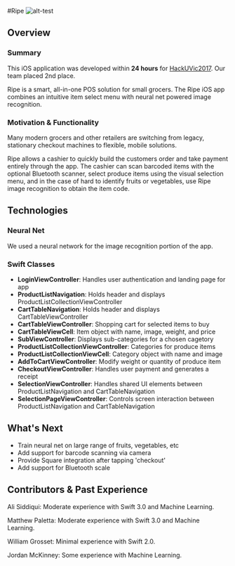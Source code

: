 #Ripe
![alt-test](https://github.com/williamgrosset/Ripe/tree/master/Designs/login.jpg "Ripe")
## Overview

### Summary
This iOS application was developed within **24 hours** for [HackUVic2017](http://17w.hackuvic.com/). Our team placed 2nd place.

Ripe is a smart, all-in-one POS solution for small grocers. The Ripe iOS app combines an intuitive item select menu with neural net powered image recognition.

### Motivation & Functionality
Many modern grocers and other retailers are switching from legacy, stationary checkout machines to flexible, mobile solutions.

Ripe allows a cashier to quickly build the customers order and take payment entirely through the app. The cashier can scan barcoded items with the optional Bluetooth scanner, select produce items using the visual selection menu, and in the case of hard to identify fruits or vegetables, use Ripe image recognition to obtain the item code.

## Technologies

### Neural Net
We used a neural network for the image recognition portion of the app. 

### Swift Classes
* **LoginViewController**: Handles user authentication and landing page for app
* **ProductListNavigation**: Holds header and displays ProductListCollectionViewController
* **CartTableNavigation**: Holds header and displays CartTableViewController
* **CartTableViewController**: Shopping cart for selected items to buy
* **CartTableViewCell**: Item object with name, image, weight, and price
* **SubViewController**: Displays sub-categories for a chosen cagetory
* **ProductListCollectionViewController**: Categories for produce items
* **ProductListCollectionViewCell**: Category object with name and image
* **AddToCartViewController**: Modify weight or quantity of produce item
* **CheckoutViewController**: Handles user payment and generates a receipt
* **SelectionViewController**: Handles shared UI elements between ProductListNavigation and CartTableNavigation
* **SelectionPageViewController**: Controls screen interaction between ProductListNavigation and CartTableNavigation

## What's Next
* Train neural net on large range of fruits, vegetables, etc
* Add support for barcode scanning via camera
* Provide Square integration after tapping 'checkout'
* Add support for Bluetooth scale

## Contributors & Past Experience
Ali Siddiqui: Moderate experience with Swift 3.0 and Machine Learning.

Matthew Paletta: Moderate experience with Swift 3.0 and Machine Learning.

William Grosset: Minimal experience with Swift 2.0.

Jordan McKinney: Some experience with Machine Learning.
